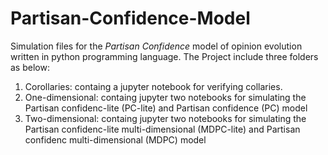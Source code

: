 # Partisan-Confidence-Model
Simulation files for the *Partisan Confidence* model of opinion evolution written in python programming language. 
The Project include three folders as below: 
1. Corollaries: containg a jupyter notebook for verifying collaries. 
2. One-dimensional: containg jupyter two notebooks for simulating the Partisan confidenc-lite (PC-lite) and Partisan confidence (PC) model 
3. Two-dimensional: containg jupyter two notebooks for simulating the Partisan confidenc-lite multi-dimensional (MDPC-lite) and Partisan confidenc multi-dimensional (MDPC) model 


